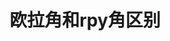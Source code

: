 ---
title: "欧拉角和rpy角区别"
layout: post
# date: 2016-02-24 22:48
# image: /assets/images/markdown.jpg
# headerImage: false
tag:
- 位姿估计
category: blog
# author: jamesfoster
# description: Markdown summary with different options
---